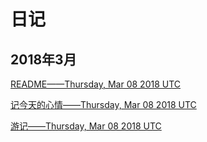 # 日记

## 2018年3月

[README——Thursday, Mar 08 2018 UTC](./README.md)

[记今天的心情——Thursday, Mar 08 2018 UTC](./记今天的心情.md)

[游记——Thursday, Mar 08 2018 UTC](任意子目录/游记.md)

